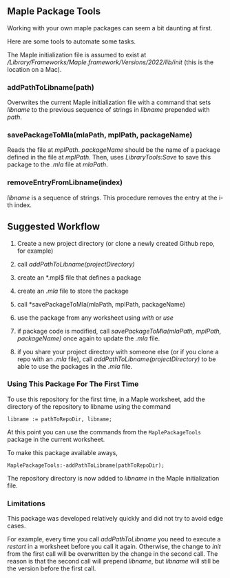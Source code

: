 ## Maple Package Tools

Working with your own maple packages can seem a bit daunting at first.

Here are some tools to automate some tasks.

The Maple initialization file is assumed to exist at _/Library/Frameworks/Maple.framework/Versions/2022/lib/init_ (this is the location on a Mac).

### addPathToLibname(path)

Overwrites the current Maple initialization file with a command that sets _libname_ to the previous sequence of strings in _libname_ prepended with _path_.

### savePackageToMla(mlaPath, mplPath, packageName)

Reads the file at _mplPath_. _packageName_ should be the name of a package defined in the file at _mplPath_. Then, uses _LibraryTools:Save_ to save this package to the _.mla_ file at _mlaPath_.

### removeEntryFromLibname(index)

_libname_ is a sequence of strings. This procedure removes the entry at the i-th index.

## Suggested Workflow

1. Create a new project directory (or clone a newly created Github repo, for example)

2. call _addPathToLibname(projectDirectory)_

3. create an \*.mpl$ file that defines a package

4. create an $.mla$ file to store the package

5. call \*savePackageToMla(mlaPath, mplPath, packageName)

6. use the package from any worksheet using _with_ or _use_

7. if package code is modified, call _savePackageToMla(mlaPath, mplPath, packageName)_ once again to update the _.mla_ file.

8. if you share your project directory with someone else (or if you clone a repo with an _.mla_ file), call _addPathToLibname(projectDirectory)_ to be able to use the packages in the _.mla_ file.

### Using This Package For The First Time

To use this repository for the first time, in a Maple worksheet, add the directory of the repository to libname using the command

`libname := pathToRepoDir, libname;`

At this point you can use the commands from the `MaplePackageTools` package in the current worksheet.

To make this package available aways,

`MaplePackageTools:-addPathToLibname(pathToRepoDir);`

The repository directory is now added to _libname_ in the Maple initialization file.

### Limitations

This package was developed relatively quickly and did not try to avoid edge cases.

For example, every time you call _addPathToLibname_ you need to execute a _restart_ in a worksheet before you call it again. Otherwise, the change to _init_ from the first call will be overwritten by the change in the second call. The reason is that the second call will prepend _libname_, but _libname_ will still be the version before the first call.
